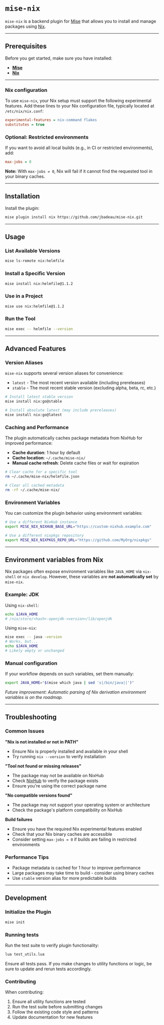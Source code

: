 # `mise-nix`

`mise-nix` is a backend plugin for [Mise](https://github.com/jdx/mise) that allows you to install and manage
packages using [Nix](https://nixos.org/).

---

## Prerequisites

Before you get started, make sure you have installed:

* **[Mise](https://github.com/jdx/mise)**
* **[Nix](https://nixos.org/)**

---

### Nix configuration

To use `mise-nix`, your Nix setup must support the following experimental features. Add these lines to your Nix
configuration file, typically located at `/etc/nix/nix.conf`:

```ini
experimental-features = nix-command flakes
substitutes = true
```

### Optional: Restricted environments
If you want to avoid all local builds (e.g., in CI or restricted environments), add:

```ini
max-jobs = 0
```

**Note:** With `max-jobs = 0`, Nix will fail if it cannot find the requested tool in your binary caches.

---

## Installation

Install the plugin:

```sh
mise plugin install nix https://github.com/jbadeau/mise-nix.git
```

---

## Usage

### List Available Versions

```sh
mise ls-remote nix:helmfile
```

### Install a Specific Version

```sh
mise install nix:helmfile@1.1.2
```

### Use in a Project

```sh
mise use nix:helmfile@1.1.2
```

### Run the Tool

```sh
mise exec -- helmfile --version
```

---

## Advanced Features

### Version Aliases

`mise-nix` supports several version aliases for convenience:

- `latest` - The most recent version available (including prereleases)
- `stable` - The most recent stable version (excluding alpha, beta, rc, etc.)

```sh
# Install latest stable version
mise install nix:go@stable

# Install absolute latest (may include prereleases)
mise install nix:go@latest
```

### Caching and Performance

The plugin automatically caches package metadata from NixHub for improved performance:

- **Cache duration**: 1 hour by default
- **Cache location**: `~/.cache/mise-nix/`
- **Manual cache refresh**: Delete cache files or wait for expiration

```sh
# Clear cache for a specific tool
rm ~/.cache/mise-nix/helmfile.json

# Clear all cached metadata
rm -rf ~/.cache/mise-nix/
```

### Environment Variables

You can customize the plugin behavior using environment variables:

```sh
# Use a different NixHub instance
export MISE_NIX_NIXHUB_BASE_URL="https://custom-nixhub.example.com"

# Use a different nixpkgs repository
export MISE_NIX_NIXPKGS_REPO_URL="https://github.com/MyOrg/nixpkgs"
```

---

## Environment variables from Nix

Nix packages often expose environment variables like `JAVA_HOME` via `nix-shell` or `nix develop`. However, these variables are **not automatically set** by `mise-nix`.

### Example: JDK

Using `nix-shell`:
```sh
echo $JAVA_HOME
# /nix/store/<hash>-openjdk-<version>/lib/openjdk
```

Using `mise-nix`:
```sh
mise exec -- java -version
# Works, but...
echo $JAVA_HOME
# Likely empty or unchanged
```

### Manual configuration
If your workflow depends on such variables, set them manually:

```sh
export JAVA_HOME="$(mise which java | sed 's|/bin/java||')"
```

*Future improvement: Automatic parsing of Nix derivation environment variables is on the roadmap.*

---

## Troubleshooting

### Common Issues

**"Nix is not installed or not in PATH"**
- Ensure Nix is properly installed and available in your shell
- Try running `nix --version` to verify installation

**"Tool not found or missing releases"**
- The package may not be available on NixHub
- Check [NixHub](https://www.nixhub.io) to verify the package exists
- Ensure you're using the correct package name

**"No compatible versions found"**
- The package may not support your operating system or architecture
- Check the package's platform compatibility on NixHub

**Build failures**
- Ensure you have the required Nix experimental features enabled
- Check that your Nix binary caches are accessible
- Consider setting `max-jobs = 0` if builds are failing in restricted environments

### Performance Tips

- Package metadata is cached for 1 hour to improve performance
- Large packages may take time to build - consider using binary caches
- Use `stable` version alias for more predictable builds

---

## Development

### Initialize the Plugin

```sh
mise init
```

### Running tests

Run the test suite to verify plugin functionality:

```sh
lua test_utils.lua
```

Ensure all tests pass. If you make changes to utility functions or logic, be sure to update and rerun tests accordingly.

### Contributing

When contributing:

1. Ensure all utility functions are tested
2. Run the test suite before submitting changes
3. Follow the existing code style and patterns
4. Update documentation for new features